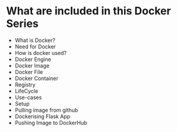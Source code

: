 # **What are included in this Docker Series**
- What is Docker?
- Need for Docker
- How is docker used?
- Docker Engine
- Docker Image
- Docker File
- Docker Container
- Registry
- LifeCycle
- Use-cases
- Setup
- Pulling image from github
- Dockerising Flask App
- Pushing Image to DockerHub